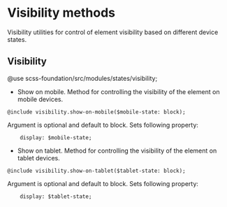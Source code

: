 # Visibility methods

Visibility utilities for control of element visibility based on different device states.

## Visibility

@use scss-foundation/src/modules/states/visibility;

- Show on mobile. Method for controlling the visibility of the element on mobile devices.

```
@include visibility.show-on-mobile($mobile-state: block);
```
Argument is optional and default to block. Sets following property:
```
	display: $mobile-state;
```

- Show on tablet. Method for controlling the visibility of the element on tablet devices.

```
@include visibility.show-on-tablet($tablet-state: block);
```
Argument is optional and default to block. Sets following property:
```
	display: $tablet-state;
```
